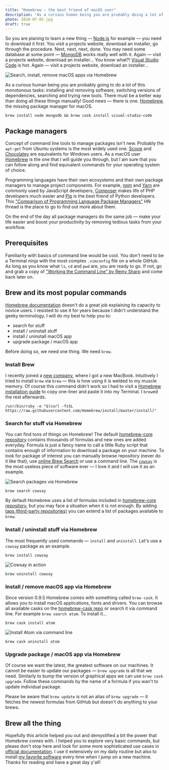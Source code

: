 ```yaml
---
title: "Homebrew — the best friend of macOS user"
description: "As a curious human being you are probably doing a lot of this monotonous tasks: installing and removing software, switching versions of dependencies and searching for new tools. Make your life easier with Homebrew."
photo: 2018-07-05.jpg
draft: true
---
```


So you are planing to learn a new thing — [Node.js](https://nodejs.org/en/) for example — you need to download it first. You visit a projects website, download an installer, go through the procedure. Next, next, next, done. You may need some database at some point — [MongoDB](https://www.mongodb.com/) works really well with it. Again — visit a projects website, download an installer… You know what?! [Visual Studio Code](https://code.visualstudio.com/) is hot. Again — visit a projects website, download an installer…

![Search, install, remove macOS apps via Homebrew](/photos/2018-07-05-1.jpg)

As a curious human being you are probably going to do a lot of this monotonous tasks: installing and removing software, switching versions of dependencies, searching and trying new tools. There must be a better way than doing all these things manually! Good news — there is one. [Homebrew](https://brew.sh/), the missing package manager for macOS.

```
brew install node mongodb && brew cask install visual-studio-code
```

## Package managers

Concept of command line tools to manage packages isn't new. Probably the `apt-get` from Ubuntu systems is the most widely used one. [Scoop](https://scoop.sh/) and [Chocolatey](https://chocolatey.org/) are equivalents for Windows users. As a macOS user [Homebrew](https://brew.sh/) is the one that I will guide you through, but I am sure that you can follow along and find equivalent commands for your operating system of choice.

Programming languages have their own ecosystems and their own package managers to manage project components. For example, [npm](https://www.npmjs.com/) and [Yarn](https://yarnpkg.com/) are commonly used by JavaScript developers, [Composer](https://getcomposer.org/) makes life of PHP developers much easier and [Pip](https://pypi.org/project/pip/) is the best friend of Python developers. This ["Comparison of Programming Language Package Managers"](https://news.ycombinator.com/item?id=12187888) HN thread is the place to go to find out more about them.

On the end of the day all package managers do the same job — make your life easier and boost your productivity by removing tedious tasks from your workflow.

## Prerequisites

Familiarity with basics of command line would be cool. You don't need to be a Terminal ninja with the most complex `.vimconfig` file on a whole GitHub. As long as you know what `ls`, `cd` and `pwd` are, you are ready to go. If not, go and grab a copy of ["Working the Command Line" by Remy Sharp](https://remysharp.com/2016/12/09/working-the-command-line) and come back later on.

## Brew and its most popular commands

[Homebrew documentation](https://brew.sh/) doesn't do a great job explaining its capacity to novice users. I resisted to use it for years because I didn't understand the geeky terminology. I will do my best to help you to:

- search for stuff
- install / uninstall stuff
- install / uninstall macOS app
- upgrade package / macOS app

Before doing so, we need one thing. We need `brew`.

### Install Brew

I recently joined a [new company](https://mindera.com/), where I got a new MacBook. Intuitively I tried to install `brew` via `brew` — this is how using it is welded to my muscle memory. Of course this command didn't work so I had to visit a [Homebrew installation guide](https://brew.sh/#install) to copy one-liner and paste it into my Terminal. I `brew`ed the rest afterwards.

```
/usr/bin/ruby -e "$(curl -fsSL https://raw.githubusercontent.com/Homebrew/install/master/install)"
```

### Search for stuff via Homebrew

You can find tons of things on Homebrew! The default [homebrew-core repository](https://github.com/Homebrew/homebrew-core/tree/master/Formula) contains thousands of formulas and new ones are added everyday. Formula is just a  fancy name to call a little Ruby script that contains enough of information to download a package on your machine. To look for package of interest you can manually browse repository (never do it like that), use [online Brew Search](http://searchbrew.com/) or use a command line. The [`cowsay`](https://en.wikipedia.org/wiki/Cowsay) is the most useless piece of software ever — I love it and I will use it as an example.

![Search packages via Homebrew](/photos/2018-07-05-2.jpg)

```
brew search cowsay
```

By default Homebrew uses a list of formulas included in [homebrew-core repository](https://github.com/Homebrew/homebrew-core/tree/master/Formula), but you may face a situation when it is not enough. By adding [taps (third-party repositories)](https://docs.brew.sh/Taps) you can extend a list of packages available to `brew`.

### Install / uninstall stuff via Homebrew

The most frequently used commands — `install` and `uninstall`. Let's use a `cowsay` package as an example.

```
brew install cowsay
```

![Cowsay in action](/photos/2018-07-05-3.jpg)

```
brew uninstall cowsay
```

### Install / remove macOS app via Homebrew

Since version 0.9.5 Homebrew comes with something called `brew cask`. It allows you to install macOS applications, fonts and drivers. You can browse all available casks on the [homebrew-cask repo](https://github.com/Homebrew/homebrew-cask/tree/master/Casks) or search it via command line. For example `brew search atom`. To install it…

```
brew cask install atom
```

![Install Atom via command line](/photos/2018-07-05-4.gif)

```
brew cask uninstall atom
```

### Upgrade package / macOS app via Homebrew

Of course we want the latest, the greatest software on our machines. It cannot be easier to update our packages — `brew upgrade` is all that we need. Similarly to bump the version of graphical apps we can use `brew cask upgrade`. Follow these commands by the name of a formula if you wan't to update individual package.

Please be aware that `brew update` is not an  alias of `brew upgrade` — it fetches the newest formulas from GitHub but doesn't do anything to your brews.

## Brew all the thing

Hopefully this article helped you out and demystified a bit the power that Homebrew comes with. I helped you to explore very basic commands, but please don't stop here and look for some more sophisticated use cases in [official documentation](https://docs.brew.sh/). I use it extensively on my daily routine but also to install [my favorite software](https://github.com/pawelgrzybek/dotfiles/blob/master/setup-brew.sh) every time when I jump on a new machine. Thanks for reading and have a great day y'all!
